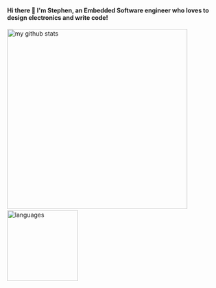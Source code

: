 #### Hi there 👋 I'm Stephen, an Embedded Software engineer who loves to design electronics and write code!
<img src="https://github-readme-stats.vercel.app/api?username=stephendpmurphy&show_icons=true&theme=radical" alt="my github stats" width="420"/>&nbsp;<img src="https://github-readme-stats.vercel.app/api/top-langs/?username=stephendpmurphy&layout=compact&theme=radical" alt="languages" height="165">
